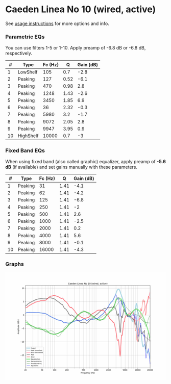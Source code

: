 # Caeden Linea No 10 (wired, active)
See [usage instructions](https://github.com/jaakkopasanen/AutoEq#usage) for more options and info.

### Parametric EQs
You can use filters 1-5 or 1-10. Apply preamp of -6.8 dB or -6.8 dB, respectively.

|   # | Type      |   Fc (Hz) |    Q |   Gain (dB) |
|-----|-----------|-----------|------|-------------|
|   1 | LowShelf  |       105 | 0.7  |        -2.8 |
|   2 | Peaking   |       127 | 0.52 |        -6.1 |
|   3 | Peaking   |       470 | 0.98 |         2.8 |
|   4 | Peaking   |      1248 | 1.43 |        -2.6 |
|   5 | Peaking   |      3450 | 1.85 |         6.9 |
|   6 | Peaking   |        36 | 2.32 |        -0.3 |
|   7 | Peaking   |      5980 | 3.2  |        -1.7 |
|   8 | Peaking   |      9072 | 2.05 |         2.8 |
|   9 | Peaking   |      9947 | 3.95 |         0.9 |
|  10 | HighShelf |     10000 | 0.7  |        -3   |

### Fixed Band EQs
When using fixed band (also called graphic) equalizer, apply preamp of **-5.6 dB** (if available) and set gains manually with these parameters.

|   # | Type    |   Fc (Hz) |    Q |   Gain (dB) |
|-----|---------|-----------|------|-------------|
|   1 | Peaking |        31 | 1.41 |        -4.1 |
|   2 | Peaking |        62 | 1.41 |        -4.2 |
|   3 | Peaking |       125 | 1.41 |        -6.8 |
|   4 | Peaking |       250 | 1.41 |        -2   |
|   5 | Peaking |       500 | 1.41 |         2.6 |
|   6 | Peaking |      1000 | 1.41 |        -2.5 |
|   7 | Peaking |      2000 | 1.41 |         0.2 |
|   8 | Peaking |      4000 | 1.41 |         5.6 |
|   9 | Peaking |      8000 | 1.41 |        -0.1 |
|  10 | Peaking |     16000 | 1.41 |        -4.3 |

### Graphs
![](./Caeden%20Linea%20No%2010%20(wired,%20active).png)
